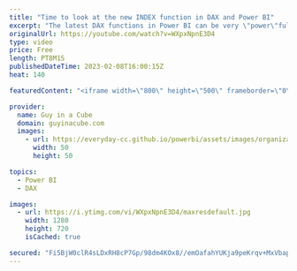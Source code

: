 ```yaml
---
title: "Time to look at the new INDEX function in DAX and Power BI"
excerpt: "The latest DAX functions in Power BI can be very \"power\"ful! Patrick starts by looking at the INDEX function to solve a customer problem!  Blog announcement: https://powerbi.microsoft.com/blog/power-bi-december-2022-feature-summary/#post-21693-_Toc121395731  INDEX function (DAX) https://learn.microsoft.com/dax/index-function-dax"
originalUrl: https://youtube.com/watch?v=WXpxNpnE3D4
type: video
price: Free
length: PT8M1S
publishedDateTime: 2023-02-08T16:00:15Z
heat: 140

featuredContent: "<iframe width=\"800\" height=\"500\" frameborder=\"0\" src=\"https://www.youtube.com/embed/WXpxNpnE3D4\" allow=\"accelerometer; autoplay; encrypted-media; gyroscope; picture-in-picture\" allowfullscreen></iframe>"

provider:
  name: Guy in a Cube
  domain: guyinacube.com
  images:
    - url: https://everyday-cc.github.io/powerbi/assets/images/organizations/guyinacube.com-50x50.jpg
      width: 50
      height: 50

topics:
  - Power BI
  - DAX

images:
  - url: https://i.ytimg.com/vi/WXpxNpnE3D4/maxresdefault.jpg
    width: 1280
    height: 720
    isCached: true

secured: "Fi5BjW0clR4sLDxRH8cP7Gp/98dm4KOx8//emOafahYUKja9peKrqv+MxVbapCuk/s+QYuduy1B1FDN6irtP5Jj1riqHyefSj7/nxfO2iQ6kTRJSvvS5VQ0uNMJOfhSXaUpmhbrk2j4UubYpSM1hxxXmWB+cRo8PXQQOe/151gtRlv4uYqiz1sbWFmMz02wqvKcRg9JNE3lpz8tmiJdi5CQlZvuBqnuhJmWNKYBheIQhG19vSc/Htnc4hLthF8nwtWW4oEPId53LfWX73+Kq1uCRiAbPzLKxHIaHW9ynqb62xUQ86if7aQ+Sf+fDmUCyl/BsL+gmCiaza344c9l3hbGbzICYZD6aTHxhnyUXBPLZmVDrI4O1xMtUTq81eyFn8u0rb66Cq66vxcn7BLhiC6dJLFJtyLoMmk1biVuAVmk=;YJWw92Egb24hTOi4tor+Cg=="
---
```


